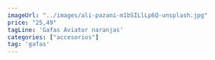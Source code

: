```yaml
---
imageUrl: "../images/ali-pazani-m1bSILlLp6Q-unsplash.jpg"
price: "25,49"
tagLine: 'Gafas Aviator naranjas'
categories: ["accesorios"]
tag: 'gafas'
---
```


